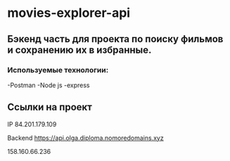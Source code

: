# movies-explorer-api

## Бэкенд часть для проекта по поиску фильмов и сохранению их в избранные.

### Используемые технологии: 
-Postman
-Node js
-express

## Ссылки на проект

IP 84.201.179.109

Backend https://api.olga.diploma.nomoredomains.xyz

158.160.66.236
